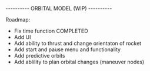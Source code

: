 ---------- ORBITAL MODEL (WIP) ----------

Roadmap:
- Fix time function      COMPLETED
- Add UI
- Add ability to thrust and change orientaton of rocket
- Add start and pause menu and functionality
- Add predictive orbits
- Add ablility to plan orbital changes (maneuver nodes)
